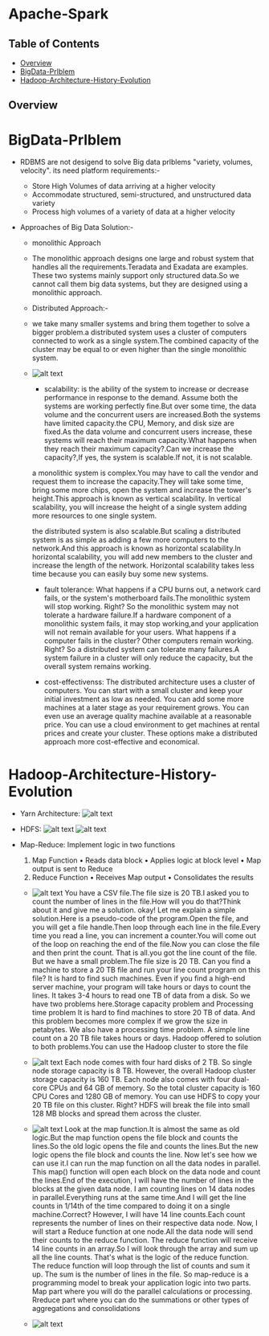  # Apache-Spark

## Table of Contents

- [Overview](#Overview)
- [BigData-Prlblem](#BigData-Prlblem)
- [Hadoop-Architecture-History-Evolution](#Hadoop-Architecture-History-Evolution)



## Overview
 





# BigData-Prlblem 
- RDBMS are not desigend to solve Big data prlblems "variety, volumes, velocity". its need platform requirements:-
   - Store High Volumes of data arriving at a higher velocity
   - Accommodate structured, semi-structured, and unstructured data variety
   - Process high volumes of a variety of data at a higher velocity

- Approaches of Big Data Solution:-
  - monolithic Approach
   - The monolithic approach designs one large and robust system that handles all the requirements.Teradata and Exadata are examples.
     These two systems mainly support only structured data.So we cannot call them big data systems, but they are designed using a monolithic approach.

  - Distributed Approach:-
   - we take many smaller systems and bring them together to solve a bigger problem.a distributed system uses a cluster of computers connected to work as 
     a single system.The combined capacity of the cluster may be equal to or even higher than the single monolithic system.
  
  - ![alt text](Approaches-of-BigData-Solution.png)

    - scalability: is the ability of the system to increase or decrease performance in response to the demand.
    Assume both the systems are working perfectly fine.But over some time, the data volume and the concurrent users are increased.Both the systems have limited capacity.the CPU, Memory, and disk size are fixed.As the data volume and concurrent users increase, these systems will reach their maximum capacity.What happens when they reach their maximum capacity?.Can we increase the capacity?,If yes, the system is scalable.If not, it is not scalable.

    a monolithic system is complex.You may have to call the vendor and request them to increase the capacity.They will take some time, bring some more chips, open the system and increase the tower's height.This approach is known as vertical scalability.
    In vertical scalability, you will increase the height of a single system adding more resources to one single system.

    the distributed system is also scalable.But scaling a distributed system is as simple as adding a few more computers to the network.And this approach is known as horizontal scalability.In horizontal scalability, you will add new members to the cluster and increase the length of the network.
    Horizontal scalability takes less time because you can easily buy some new systems.

    - fault tolerance: What happens if a CPU burns out, a network card fails, or the system's motherboard fails.The monolithic system will stop working. Right?
      So the monolithic system may not tolerate a hardware failure.If a hardware component of a monolithic system fails, it may stop working,and your application will not remain available for your users.
      What happens if a computer fails in the cluster? Other computers remain working. Right?
      So a distributed system can tolerate many failures.A system failure in a cluster will only reduce the capacity, but the overall system remains working.


    - cost-effectivenss: The distributed architecture uses a cluster of computers.
      You can start with a small cluster and keep your initial investment as low as needed.
      You can add some more machines at a later stage as your requirement grows.
      You can even use an average quality machine available at a reasonable price.
      You can use a cloud environment to get machines at rental prices and create your cluster.
      These options make a distributed approach more cost-effective and economical.


# Hadoop-Architecture-History-Evolution


  - Yarn Architecture: 
     ![alt text](YARN-Architecture.png)
  
  - HDFS:
     ![alt text](HDFS-1.png)
     ![alt text](HDFS-2.png)
  
  - Map-Reduce:
    Implement logic in two functions
    1. Map Function
      • Reads data block
      • Applies logic at block level
      • Map output is sent to Reduce
    2. Reduce Function
      • Receives Map output
      • Consolidates the results
      
    - ![alt text](Map-Reduce-1.png)
        You have a CSV file.The file size is 20 TB.I asked you to count the number of lines in the file.How will you do that?Think about it and give me a solution.
        okay!
        Let me explain a simple solution.Here is a pseudo-code of the program.Open the file, and you will get a file handle.Then loop through each line in the file.Every time you read a line, you can increment a counter.You will come out of the loop on reaching the end of the file.Now you can close the file and then print the count.
        That is all.you got the line count of the file.
        But we have a small problem.The file size is 20 TB.
        Can you find a machine to store a 20 TB file and run your line count program on this file?
        It is hard to find such machines.
        Even if you find a high-end server machine, your program will take hours or days to count the lines.
        It takes 3-4 hours to read one TB of data from a disk.
        So we have two problems here.Storage capacity problem and Processing time problem It is hard to find machines to store 20 TB of data.
        And this problem becomes more complex if we grow the size in petabytes.
        We also have a processing time problem.
        A simple line count on a 20 TB file takes hours or days.
        Hadoop offered to solution to both problems.You can use the Hadoop cluster to store the file
    

    - ![alt text](Map-Reduce-2.png)
        Each node comes with four hard disks of 2 TB.
        So single node storage capacity is 8 TB.
        However, the overall Hadoop cluster storage capacity is 160 TB.
        Each node also comes with four dual-core CPUs and 64 GB of memory.
        So the total cluster capacity is 160 CPU Cores and 1280 GB of memory.
        You can use HDFS to copy your 20 TB file on this cluster.
        Right?
        HDFS will break the file into small 128 MB blocks and spread them across the cluster.
   
    - ![alt text](Map-Reduce-3.png)
       Look at the map function.It is almost the same as old logic.But the map function opens the file block and counts the lines.So the old logic opens the file and counts the lines.But the new logic opens the file block and counts the line.
       Now let's see how we can use it.I can run the map function on all the data nodes in parallel.
       This map() function will open each block on the data node and count the lines.End of the execution, I will have the number of lines in the blocks at the given data node.
       I am counting lines on 14 data nodes in parallel.Everything runs at the same time.And I will get the line counts in 1/14th of the time compared to doing it on a single machine.Correct?
       However, I will have 14 line counts.Each count represents the number of lines on their respective data node.
       Now, I will start a Reduce function at one node.All the data node will send their counts to the reduce function.
       The reduce function will receive 14 line counts in an array.So I will look through the array and sum up all the line counts.
       That's what is the logic of the reduce function.
       The reduce function will loop through the list of counts and sum it up.
       The sum is the number of lines in the file.
       So map-reduce is a programming model to break your application logic into two parts.
       Map part where you will do the parallel calculations or processing.
       Rreduce part where you can do the summations or other types of aggregations and consolidations
    - ![alt text](Map-Reduce-4.png)